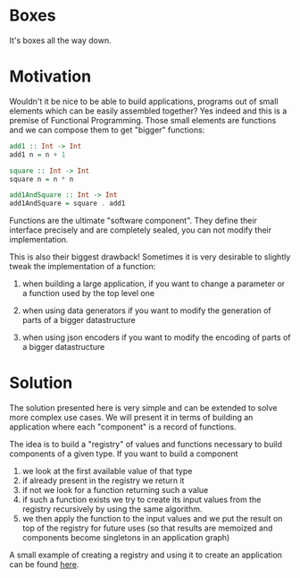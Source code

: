 # Boxes

It's boxes all the way down.

# Motivation

Wouldn't it be nice to be able to build applications, programs out of
small elements which can be easily assembled together? Yes indeed
and this is a premise of Functional Programming. Those small elements
are functions and we can compose them to get "bigger" functions:
```haskell
add1 :: Int -> Int
add1 n = n + 1

square :: Int -> Int
square n = n * n

add1AndSquare :: Int -> Int
add1AndSquare = square . add1
```

Functions are the ultimate "software component". They define their interface
precisely and are completely sealed, you can not modify their implementation.

This is also their biggest drawback! Sometimes it is very desirable to slightly
tweak the implementation of a function:

 1. when building a large application, if you want to change a parameter or
    a function used by the top level one

 2. when using data generators if you want to modify the generation of parts
    of a bigger datastructure

 3. when using json encoders if you want to modify the encoding of parts
    of a bigger datastructure

# Solution

The solution presented here is very simple and can be extended to solve
more complex use cases. We will present it in terms of building an application
where each "component" is a record of functions.

The idea is to build a "registry" of values and functions necessary to
build components of a given type. If you want to build a component

  1. we look at the first available value of that type
  2. if already present in the registry we return it
  3. if not we look for a function returning such a value
  4. if such a function exists we try to create its input values
     from the registry recursively by using the same algorithm.
  5. we then apply the function to the input values and we put
     the result on top of the registry for future uses (so that
     results are memoized and components become singletons in an
     application graph)

A small example of creating a registry and using it to create an
application can be found [here](test/Test/Data/Box/SmallExample.hs).
